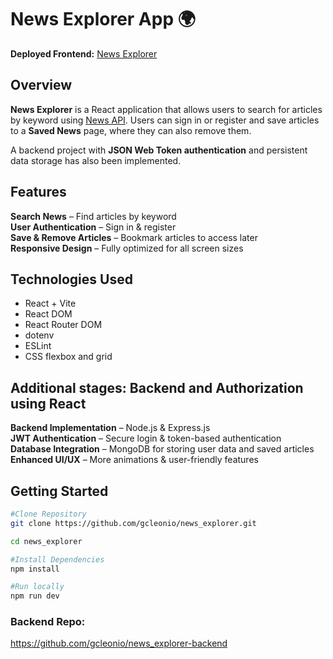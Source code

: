 # News Explorer App 🌍

**Deployed Frontend:** [News Explorer](https://newsexplorerproject.jumpingcrab.com)

## **Overview**

**News Explorer** is a React application that allows users to search for articles by keyword using [News API](https://newsapi.org/). Users can sign in or register and save articles to a **Saved News** page, where they can also remove them.

A backend project with **JSON Web Token authentication** and persistent data storage has also been implemented.

## Features

**Search News** – Find articles by keyword  
**User Authentication** – Sign in & register  
**Save & Remove Articles** – Bookmark articles to access later  
**Responsive Design** – Fully optimized for all screen sizes

## Technologies Used

- React + Vite
- React DOM
- React Router DOM
- dotenv
- ESLint
- CSS flexbox and grid

## Additional stages: Backend and Authorization using React

**Backend Implementation** – Node.js & Express.js  
**JWT Authentication** – Secure login & token-based authentication  
**Database Integration** – MongoDB for storing user data and saved articles  
**Enhanced UI/UX** – More animations & user-friendly features

## Getting Started

```sh
#Clone Repository
git clone https://github.com/gcleonio/news_explorer.git

cd news_explorer

#Install Dependencies
npm install

#Run locally
npm run dev
```

### Backend Repo:

https://github.com/gcleonio/news_explorer-backend
